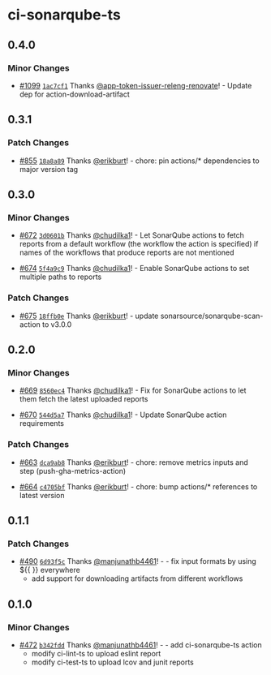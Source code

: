 # ci-sonarqube-ts

## 0.4.0

### Minor Changes

- [#1099](https://github.com/smartcontractkit/.github/pull/1099)
  [`1ac7cf1`](https://github.com/smartcontractkit/.github/commit/1ac7cf12ac4183fae65dfe6c2ff208111f684ba1)
  Thanks
  [@app-token-issuer-releng-renovate](https://github.com/apps/app-token-issuer-releng-renovate)! -
  Update dep for action-download-artifact

## 0.3.1

### Patch Changes

- [#855](https://github.com/smartcontractkit/.github/pull/855)
  [`18a8a89`](https://github.com/smartcontractkit/.github/commit/18a8a89b23006355003b705d55acaf329c384d94)
  Thanks [@erikburt](https://github.com/erikburt)! - chore: pin actions/\*
  dependencies to major version tag

## 0.3.0

### Minor Changes

- [#672](https://github.com/smartcontractkit/.github/pull/672)
  [`3d0601b`](https://github.com/smartcontractkit/.github/commit/3d0601bfa1378668aed23dd24017187dd40946e2)
  Thanks [@chudilka1](https://github.com/chudilka1)! - Let SonarQube actions to
  fetch reports from a default workflow (the workflow the action is specified)
  if names of the workflows that produce reports are not mentioned

- [#674](https://github.com/smartcontractkit/.github/pull/674)
  [`5f4a9c9`](https://github.com/smartcontractkit/.github/commit/5f4a9c9c3407dd499a1ebbc658a45b9beb9bf675)
  Thanks [@chudilka1](https://github.com/chudilka1)! - Enable SonarQube actions
  to set multiple paths to reports

### Patch Changes

- [#675](https://github.com/smartcontractkit/.github/pull/675)
  [`18ffb0e`](https://github.com/smartcontractkit/.github/commit/18ffb0ed0ab2f53d3fdcb2170284763503e75880)
  Thanks [@erikburt](https://github.com/erikburt)! - update
  sonarsource/sonarqube-scan-action to v3.0.0

## 0.2.0

### Minor Changes

- [#669](https://github.com/smartcontractkit/.github/pull/669)
  [`8560ec4`](https://github.com/smartcontractkit/.github/commit/8560ec452b2ed17696e1d2529b749e98c2a6b816)
  Thanks [@chudilka1](https://github.com/chudilka1)! - Fix for SonarQube actions
  to let them fetch the latest uploaded reports

- [#670](https://github.com/smartcontractkit/.github/pull/670)
  [`544d5a7`](https://github.com/smartcontractkit/.github/commit/544d5a76a95ba37bfa87bbf8bcc6b16143352455)
  Thanks [@chudilka1](https://github.com/chudilka1)! - Update SonarQube action
  requirements

### Patch Changes

- [#663](https://github.com/smartcontractkit/.github/pull/663)
  [`dca9ab8`](https://github.com/smartcontractkit/.github/commit/dca9ab89d734e82738b8aa52bd25d09b205ec6ee)
  Thanks [@erikburt](https://github.com/erikburt)! - chore: remove metrics
  inputs and step (push-gha-metrics-action)

- [#664](https://github.com/smartcontractkit/.github/pull/664)
  [`c4705bf`](https://github.com/smartcontractkit/.github/commit/c4705bfdbf6c8e57c080d82a3c4f013aa96a2dfb)
  Thanks [@erikburt](https://github.com/erikburt)! - chore: bump actions/\*
  references to latest version

## 0.1.1

### Patch Changes

- [#490](https://github.com/smartcontractkit/.github/pull/490)
  [`6d93f5c`](https://github.com/smartcontractkit/.github/commit/6d93f5c971b6081447905682ae254afa16a0b04c)
  Thanks [@manjunathb4461](https://github.com/manjunathb4461)! - - fix input
  formats by using ${{ }} everywhere
  - add support for downloading artifacts from different workflows

## 0.1.0

### Minor Changes

- [#472](https://github.com/smartcontractkit/.github/pull/472)
  [`b342fdd`](https://github.com/smartcontractkit/.github/commit/b342fdddf28d502d752bd8aad5c1932c5c172e0c)
  Thanks [@manjunathb4461](https://github.com/manjunathb4461)! - - add
  ci-sonarqube-ts action
  - modify ci-lint-ts to upload eslint report
  - modify ci-test-ts to upload lcov and junit reports
